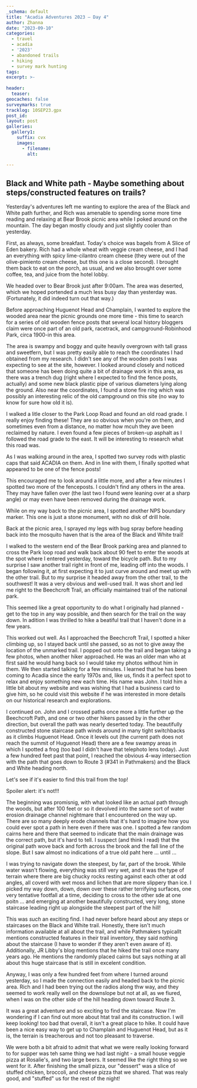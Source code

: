 ```yaml
---
_schema: default
title: "Acadia Adventures 2023 – Day 4"
author: Zhanna
date: "2023-09-10"
categories: 
  - travel
  - acadia
  - '2023'
  - abandoned trails
  - hiking
  - survey mark hunting
tags:
excerpt: >-
  
header:
  teaser:
geocaches: false
surveymarks: true
tracklog: 10SEP23.gpx
post_id: 
layout: post
galleries:
  gallery1:
    suffix: cvx
    images:
      - filename: 
        alt:
    
---
```


## Black and White path - Maybe something about steps/constructed features on trails?

Yesterday's adventures left me wanting to explore the area of the Black and White path further, and Rich was amenable to spending some more time reading and relaxing at Bear Brook picnic area while I poked around on the mountain. The day began mostly cloudy and just slightly cooler than yesterday.

First, as always, some breakfast. Today's choice was bagels from A Slice of Eden bakery. Rich had a whole wheat with veggie cream cheese, and I had an everything with spicy lime-cilantro cream cheese (they were out of the olive-pimiento cream cheese, but this one is a close second). I brought them back to eat on the porch, as usual, and we also brought over some coffee, tea, and juice from the hotel lobby.

We headed over to Bear Brook just after 9:00am. The area was deserted, which we hoped portended a much less busy day than yesterday was. (Fortunately, it did indeed turn out that way.)

Before approaching Huguenot Head and Champlain, I wanted to explore the wooded area near the picnic grounds one more time - this time to search for a series of old wooden fence posts that several local history bloggers claim were once part of an old park, racetrack, and campground-Robinhood Park, circa 1900-in this area. 

The area is swampy and boggy and quite heavily overgrown with tall grass and sweetfern, but I was pretty easily able to reach the coordinates I had obtained from my research. I didn't see any of the wooden posts I was expecting to see at the site, however. I looked around closely and noticed that someone has been doing quite a bit of drainage work in this area, as there was a trench dug (right where I expected to find the fence posts, actually) and some new black plastic pipe of various diameters lying along the ground. Also near the coordinates, I found a stone fire ring which was possibly an interesting relic of the old campground on this site (no way to know for sure how old it is). 

I walked a litle closer to the Park Loop Road and found an old road grade. I really enjoy finding these! They are so obvious when you're on them, and sometimes even from a distance, no matter how mcuh they ave been reclaimed by nature. I even found a few pieces of broken-up asphalt as I followed the road grade to the east. It will be interesting to research what this road was.

As I was walking around in the area, I spotted two survey rods with plastic caps that said ACADIA on them. And in line with them, I finally spotted what appeared to be one of the fence posts! 

This encouraged me to look around a little more, and after a few minutes I spotted two more of the fenceposts. I couldn't find any others in the area. They may have fallen over (the last two I found were leaning over at a sharp angle) or may even have been removed during the drainage work.

While on my way back to the picnic area, I spotted another NPS boundary marker. This one is just a stone monument, with no disk of drill hole.

Back at the picnic area, I sprayed my legs with bug spray before heading back into the mosquito haven that is the area of the Black and White trail!

I walked to the western end of the Bear Brook parking area and planned to cross the Park loop road and walk back about 90 feet to enter the woods at the spot where I entered yesterday, toward the bicycle path. But to my surprise I saw another trail right in front of me, leading off into the woods. I began following it, at first expecting it to just curve around and meet up with the other trail. But to my surprise it headed away from the other trail, to the southwest! It was a very obvious and well-used trail. It was short and led me right to the Beechcroft Trail, an officially maintained trail of the national park.

This seemed like a great opportunity to do what I originally had planned - get to the top in any way possible, and then search for the trail on the way down. In adition I was thrilled to hike a beatiful trail that I haven't done in a few years.

This worked out well. As I approached the Beechcroft Trail, I spotted a hiker climbing up, so I stayed back until she passed, so as not to give away the location of the unmarked trail. I popped out onto the trail and began taking a few photos, when another hiker approached. He was an older man who at first said he would hang back so I would take my photos without him in them. We then started talking for a few minutes. I learned that he has been coming to Acadia since the early 1970s and, like us, finds it a perfect spot to relax and enjoy something new each time. His name was John. I told him a little bit about my website and was wishing that I had a business card to give him, so he could visit this website if he was interested in more details on our historical research and explorations.

I continued on. John and I crossed paths once more a little further up the Beechcroft Path, and one or two other hikers passed by in the other direction, but overall the path was nearly deserted today. The beautifully constructed stone staircase path winds around in many tight switchbacks as it climbs Huguenot Head. Once it levels out (the current path does not reach the summit of Huguenot Head) there are a few swampy areas in which I spotted a frog (too bad I didn't have that telephoto lens today). Just a few hundred feet past that point, I reached the obvious 4-way intersection with the path that goes down to Route 3 (#341 in Pathmakers) and the Black and White heading north.

Let's see if it's easier to find this trail from the top!

Spoiler alert: it's not!!!

The beginning was promisnig, with what looked like an actual path through the woods, but after 100 feet or so it devolved into the same sort of water erosion drainage channel nightmare that I encountered on the way up. There are so many deeply erode channels that it's hard to imagine how you could ever spot a path in here even if there was one. I spotted a few random cairns here and there that seemed to indicate that the main drainage was the correct path, but it's hard to tell. I suspect (and think I read) that the original path wove back and forth across the brook and the fall line of the slope. But I saw almost no indications of a true old paht here ... until ...

I was trying to navigate down the steepest, by far, part of the brook. While water wasn't flowing, everything was still very wet, and it was the type of terrain where there are big chucky rocks resting against each other at odd angles, all coverd with wet moss and lichen that are more slippery than ice. I picked my way down, down, down over these rather terrifying surfaces, one very tentative footfall at a time, deciding to cross to the other sde at one poitn ... and emerging at another beautifully constructed, very long, stone staircase leading right up alongside the steepest part of the hill!

This was _such_ an exciting find. I had never before heard about any steps or staircases on the Black and White trail. Honestly, there isn't much information available at all about the trail, and while Pathmakers typicallt mentions constructed features in their trail inventory, they said nothing about the staircase (I have to wonder if they aren't even aware of it). Additionally, JR Libby's blog mentions that he hiked the trail once many years ago. He mentions the randomly placed cairns but says nothing at all about this huge staircase that is still in excelent condition.

Anyway, I was only a few hundred feet from where I turned around yesterday, so I made the connection easily and headed back to the picnic area. Rich and I had been trying out the radios along thw way, and they seemed to work really well on the downslope but not at all, as we fiured, when I was on the other side of the hill heading down toward Route 3.

It was a great adventure and so exciting to find the staircase. Now I'm wondering if I can find out more about htat trail and its construction. I will keep looking! too bad that overall, it isn't a great place to hike. It could have been a nice easy way to get up to Champlain and Huguenot Head, but as it is, the terrain is treacherous and not too pleasant to traverse.

We were both a bit afraid to admit that what we were really looking forward to for supper was teh same thing we had last night - a small house veggie pizza at Rosalie's, and two large beers. It seemed like the right thing so we went for it. After finishing the small pizza, our "dessert" was a slice of stuffed chicken, broccoli, and cheese pizza that we shared. That was realy good, and "stuffed" us for the rest of the night!



